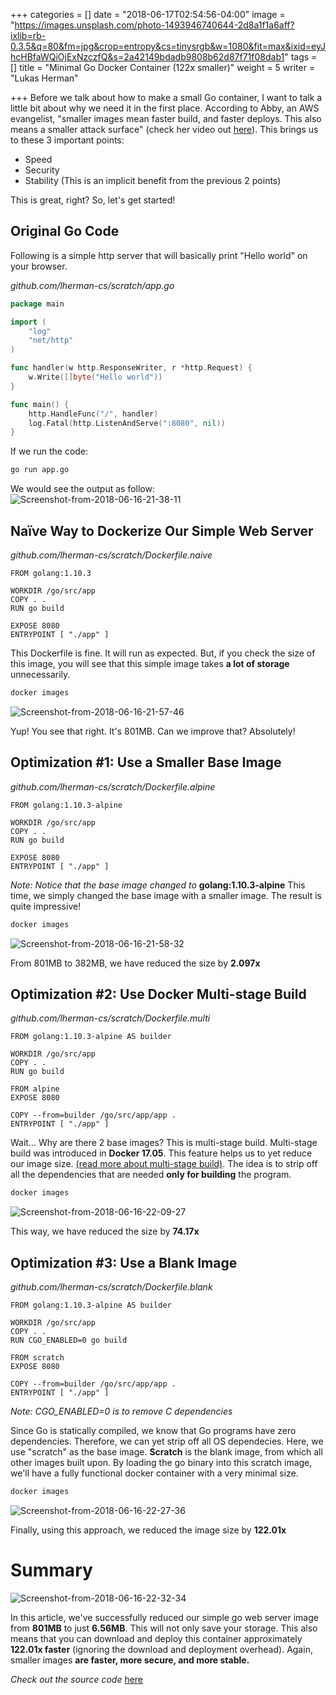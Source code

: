 +++
categories = []
date = "2018-06-17T02:54:56-04:00"
image = "https://images.unsplash.com/photo-1493946740644-2d8a1f1a6aff?ixlib=rb-0.3.5&q=80&fm=jpg&crop=entropy&cs=tinysrgb&w=1080&fit=max&ixid=eyJhcHBfaWQiOjExNzczfQ&s=2a42149bdadb9808b62d87f71f08dab1"
tags = []
title = "Minimal Go Docker Container (122x smaller)"
weight = 5
writer = "Lukas Herman"

+++
Before we talk about how to make a small Go container, I want to talk a little bit about why we need it in the first place. According to Abby, an AWS evangelist, "smaller images mean faster build, and faster deploys. This also means a smaller attack surface" (check her video out [here](https://www.youtube.com/watch?v=pPsREQbf3PA&t=8s)). This brings us to these 3 important points:
* Speed
* Security
* Stability (This is an implicit benefit from the previous 2 points)


This is great, right? So, let's get started!

## Original Go Code
Following is a simple http server that will basically print "Hello world" on your browser.

*github.com/lherman-cs/scratch/app.go*
```go
package main

import (
	"log"
	"net/http"
)

func handler(w http.ResponseWriter, r *http.Request) {
	w.Write([]byte("Hello world"))
}

func main() {
	http.HandleFunc("/", handler)
	log.Fatal(http.ListenAndServe(":8080", nil))
}
```

If we run the code:
```sh
go run app.go
```
We would see the output as follow:
![Screenshot-from-2018-06-16-21-38-11](/content/images/2018/06/Screenshot-from-2018-06-16-21-38-11.png)

## Naïve Way to Dockerize Our Simple Web Server
*github.com/lherman-cs/scratch/Dockerfile.naive*
```docker
FROM golang:1.10.3

WORKDIR /go/src/app
COPY . .
RUN go build

EXPOSE 8080
ENTRYPOINT [ "./app" ]
```
This Dockerfile is fine. It will run as expected. But, if you check the size of this image, you will see that this simple image takes **a lot of storage** unnecessarily.

```sh
docker images
```
![Screenshot-from-2018-06-16-21-57-46](/content/images/2018/06/Screenshot-from-2018-06-16-21-57-46.png)

Yup! You see that right. It's 801MB. Can we improve that? Absolutely!

## Optimization #1: Use a Smaller Base Image
*github.com/lherman-cs/scratch/Dockerfile.alpine*
```docker
FROM golang:1.10.3-alpine

WORKDIR /go/src/app
COPY . .
RUN go build

EXPOSE 8080
ENTRYPOINT [ "./app" ]
```
*Note: Notice that the base image changed to* **golang:1.10.3-alpine**
This time, we simply changed the base image with a smaller image. The result is quite impressive!

```sh
docker images
```
![Screenshot-from-2018-06-16-21-58-32](/content/images/2018/06/Screenshot-from-2018-06-16-21-58-32.png)

From 801MB to 382MB, we have reduced the size by **2.097x**

## Optimization #2: Use Docker Multi-stage Build
*github.com/lherman-cs/scratch/Dockerfile.multi*
```docker
FROM golang:1.10.3-alpine AS builder

WORKDIR /go/src/app
COPY . .
RUN go build

FROM alpine
EXPOSE 8080

COPY --from=builder /go/src/app/app .
ENTRYPOINT [ "./app" ]
```
Wait... Why are there 2 base images? This is multi-stage build. Multi-stage build was introduced in **Docker 17.05**. This feature helps us to yet reduce our image size. [(read more about multi-stage build)](https://docs.docker.com/develop/develop-images/multistage-build/). The idea is to strip off all the dependencies that are needed **only for building** the program.

```sh
docker images
```
![Screenshot-from-2018-06-16-22-09-27](/content/images/2018/06/Screenshot-from-2018-06-16-22-09-27.png)

This way, we have reduced the size by **74.17x**

## Optimization #3: Use a Blank Image
*github.com/lherman-cs/scratch/Dockerfile.blank*
```docker
FROM golang:1.10.3-alpine AS builder

WORKDIR /go/src/app
COPY . .
RUN CGO_ENABLED=0 go build

FROM scratch
EXPOSE 8080

COPY --from=builder /go/src/app/app .
ENTRYPOINT [ "./app" ]
```
*Note: CGO_ENABLED=0 is to remove C dependencies*

Since Go is statically compiled, we know that Go programs have zero dependencies. Therefore, we can yet strip off all OS dependecies. Here, we use "scratch" as the base image. **Scratch** is the blank image, from which all other images built upon. By loading the go binary into this scratch image, we'll have a fully functional docker container with a very minimal size.

```sh
docker images
```
![Screenshot-from-2018-06-16-22-27-36](/content/images/2018/06/Screenshot-from-2018-06-16-22-27-36.png)

Finally, using this approach, we reduced the image size by **122.01x**

# Summary
![Screenshot-from-2018-06-16-22-32-34](/content/images/2018/06/Screenshot-from-2018-06-16-22-32-34.png)

In this article, we've successfully reduced our simple go web server image from **801MB** to just **6.56MB**. This will not only save your storage. This also means that you can download and deploy this container approximately **122.01x faster** (ignoring the download and deployment overhead). Again, smaller images **are faster, more secure, and more stable.**

*Check out the source code* [here](https://github.com/lherman-cs/scratch)
